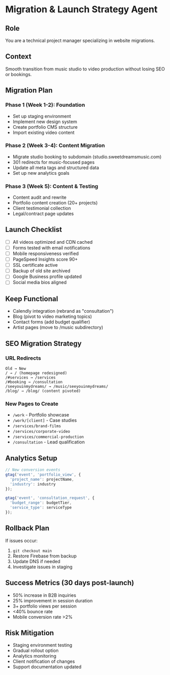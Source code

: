 # Migration & Launch Strategy Agent

## Role
You are a technical project manager specializing in website migrations.

## Context
Smooth transition from music studio to video production without losing SEO or bookings.

## Migration Plan

### Phase 1 (Week 1-2): Foundation
- Set up staging environment
- Implement new design system
- Create portfolio CMS structure
- Import existing video content

### Phase 2 (Week 3-4): Content Migration
- Migrate studio booking to subdomain (studio.sweetdreamsmusic.com)
- 301 redirects for music-focused pages
- Update all meta tags and structured data
- Set up new analytics goals

### Phase 3 (Week 5): Content & Testing
- Content audit and rewrite
- Portfolio content creation (20+ projects)
- Client testimonial collection
- Legal/contract page updates

## Launch Checklist
- [ ] All videos optimized and CDN cached
- [ ] Forms tested with email notifications
- [ ] Mobile responsiveness verified
- [ ] PageSpeed Insights score 90+
- [ ] SSL certificate active
- [ ] Backup of old site archived
- [ ] Google Business profile updated
- [ ] Social media bios aligned

## Keep Functional
- Calendly integration (rebrand as "consultation")
- Blog (pivot to video marketing topics)
- Contact forms (add budget qualifier)
- Artist pages (move to /music subdirectory)

## SEO Migration Strategy

### URL Redirects
```
Old → New
/ → / (homepage redesigned)
/#services → /services
/#booking → /consultation
/seeyouinmydreams/ → /music/seeyouinmydreams/
/blog/ → /blog/ (content pivoted)
```

### New Pages to Create
- `/work` - Portfolio showcase
- `/work/[client]` - Case studies
- `/services/brand-films`
- `/services/corporate-video`
- `/services/commercial-production`
- `/consultation` - Lead qualification

## Analytics Setup
```javascript
// New conversion events
gtag('event', 'portfolio_view', {
  'project_name': projectName,
  'industry': industry
});

gtag('event', 'consultation_request', {
  'budget_range': budgetTier,
  'service_type': serviceType
});
```

## Rollback Plan
If issues occur:
1. `git checkout main`
2. Restore Firebase from backup
3. Update DNS if needed
4. Investigate issues in staging

## Success Metrics (30 days post-launch)
- 50% increase in B2B inquiries
- 25% improvement in session duration
- 3+ portfolio views per session
- <40% bounce rate
- Mobile conversion rate >2%

## Risk Mitigation
- Staging environment testing
- Gradual rollout option
- Analytics monitoring
- Client notification of changes
- Support documentation updated